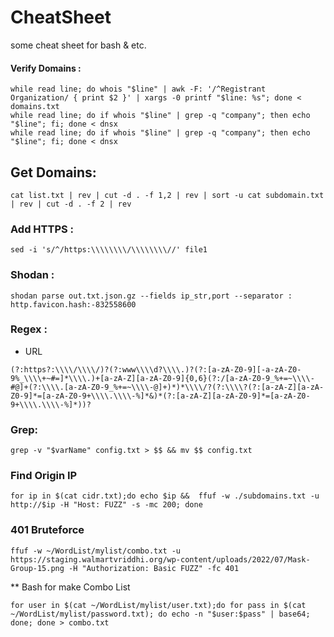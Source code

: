 # CheatSheet
some cheat sheet for bash &amp; etc.

#### Verify Domains :
```
while read line; do whois "$line" | awk -F: '/^Registrant Organization/ { print $2 }' | xargs -0 printf "$line: %s"; done < domains.txt
while read line; do if whois "$line" | grep -q "company"; then echo "$line"; fi; done < dnsx
while read line; do if whois "$line" | grep -q "company"; then echo "$line"; fi; done < dnsx
```
## Get Domains:
```
cat list.txt | rev | cut -d . -f 1,2 | rev | sort -u cat subdomain.txt | rev | cut -d . -f 2 | rev
```
### Add HTTPS :
```
sed -i 's/^/https:\\\\\\\\/\\\\\\\\//' file1
```
### Shodan :
```
shodan parse out.txt.json.gz --fields ip_str,port --separator : http.favicon.hash:-832558600
```
### Regex :
- URL
```
(?:https?:\\\\/\\\\/)?(?:www\\\\d?\\\\.)?(?:[a-zA-Z0-9][-a-zA-Z0-9%_\\\\+~#=]*\\\\.)+[a-zA-Z][a-zA-Z0-9]{0,6}(?:/[a-zA-Z0-9_%+=~\\\\-#@]+(?:\\\\.[a-zA-Z0-9_%+=~\\\\-@]+)*)*\\\\/?(?:\\\\?(?:[a-zA-Z][a-zA-Z0-9]*=[a-zA-Z0-9+\\\\.\\\\-%]*&)*(?:[a-zA-Z][a-zA-Z0-9]*=[a-zA-Z0-9+\\\\.\\\\-%]*))?
```
### Grep:
```
grep -v "$varName" config.txt > $$ && mv $$ config.txt
```
### Find Origin IP
```
for ip in $(cat cidr.txt);do echo $ip &&  ffuf -w ./subdomains.txt -u http://$ip -H "Host: FUZZ" -s -mc 200; done
```
### 401 Bruteforce 
```
ffuf -w ~/WordList/mylist/combo.txt -u https://staging.walmartvriddhi.org/wp-content/uploads/2022/07/Mask-Group-15.png -H "Authorization: Basic FUZZ" -fc 401
```
** Bash for make Combo List
```
for user in $(cat ~/WordList/mylist/user.txt);do for pass in $(cat ~/WordList/mylist/password.txt); do echo -n "$user:$pass" | base64; done; done > combo.txt
```
